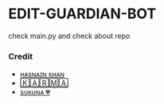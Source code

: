 # EDIT-GUARDIAN-BOT
check main.py and check about repo

### Credit 
+ [ʜᴀsɴᴀɪɴ ᴋʜᴀɴ](https://github.com/ashui501)
+ [🄺🄰🅁🄼🄰](https://github.com/Infa)
+ [sᴜᴋᴜɴᴀ 💔](https://github.com/ImmortalXnetwork)
